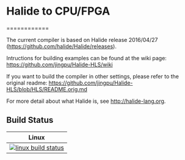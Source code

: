 # Halide to CPU/FPGA
============

The current compiler is based on Halide release 2016/04/27 (https://github.com/halide/Halide/releases).

Intructions for building examples can be found at the wiki page:
https://github.com/jingpu/Halide-HLS/wiki

If you want to build the compiler in other settings, please refer to the original readme:
https://github.com/jingpu/Halide-HLS/blob/HLS/README.orig.md

For more detail about what Halide is, see http://halide-lang.org.

Build Status
------------

| Linux                        |
|------------------------------|
| [![linux build status][1]][2]|

[1]: https://travis-ci.com/jingpu/Halide-HLS.svg?token=owCmkoBUqDAizEoitXzn&branch=HLS
[2]: https://travis-ci.com/jingpu/Halide-HLS
